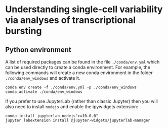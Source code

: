 # Understanding single-cell variability via analyses of transcriptional bursting

## Python environment

A list of required packages can be found in the file `./conda/env.yml` which can be used directly to create a conda environment. For example, the following commands will create a new conda environment in the folder `./conda/env_windows` and activate it.
```
conda env create -f ./conda/env.yml -p ./conda/env_windows
conda activate ./conda/env_windows
```

If you prefer to use JupyterLab (rather than classic Jupyter) then you will also need to install `nodejs` and enable the ipywidgets extension:
```
conda install jupyterlab nodejs">=10.0.0"
jupyter labextension install @jupyter-widgets/jupyterlab-manager
```
